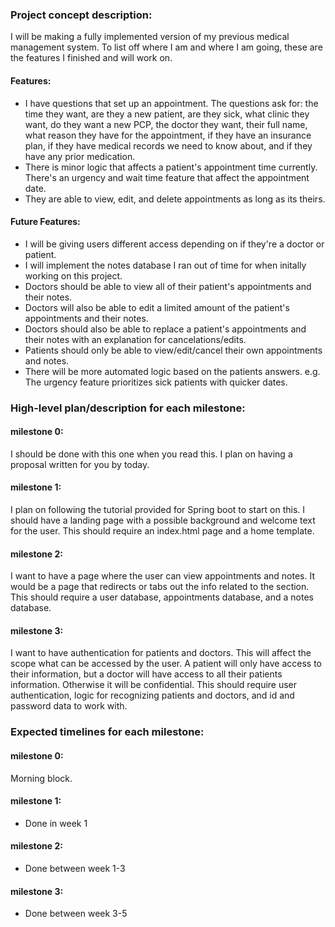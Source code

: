 ### Project concept description:

I will be making a fully implemented version of my 
previous medical management system. To list off
where I am and where I am going, these are the
features I finished and will work on.

#### Features:
- I have questions that set up an appointment. The questions ask for: the time they want, are they a new patient, are they sick, what clinic they want, do they want a new PCP, the doctor they want, their full name, what reason they have for the appointment, if they have an insurance plan, if they have medical records we need to know about, and if they have any prior medication.
- There is minor logic that affects a patient's appointment time currently. There's an urgency and wait time feature that affect the appointment date.
- They are able to view, edit, and delete appointments as long as its theirs.

#### Future Features:
- I will be giving users different access depending on if they're a doctor or patient.
- I will implement the notes database I ran out of time for when initally working on this project.
- Doctors should be able to view all of their patient's appointments and their notes.
- Doctors will also be able to edit a limited amount of the patient's appointments and their notes.
- Doctors should also be able to replace a patient's appointments and their notes with an explanation for cancelations/edits.
- Patients should only be able to view/edit/cancel their own appointments and notes.
- There will be more automated logic based on the patients answers. e.g. The urgency feature prioritizes sick patients with quicker dates.

### High-level plan/description for each milestone:

#### milestone 0:
I should be done with this one when you read this.
I plan on having a proposal written for you by today.

#### milestone 1:
I plan on following the tutorial provided for
Spring boot to start on this. I should have a landing
page with a possible background and welcome text for the
user. This should require an index.html page and a home template.

#### milestone 2:
I want to have a page where the user can view appointments and
notes. It would be a page that redirects or tabs out the info
related to the section. This should require a user database,
appointments database, and a notes database.

#### milestone 3:
I want to have authentication for patients and doctors.
This will affect the scope what can be accessed by the
user. A patient will only have access to their information,
but a doctor will have access to all their patients information.
Otherwise it will be confidential. This should require user 
authentication, logic for recognizing patients and doctors, and
id and password data to work with.

### Expected timelines for each milestone:

#### milestone 0:
Morning block.

#### milestone 1:
- Done in week 1

#### milestone 2:
- Done between week 1-3

#### milestone 3:
- Done between week 3-5

